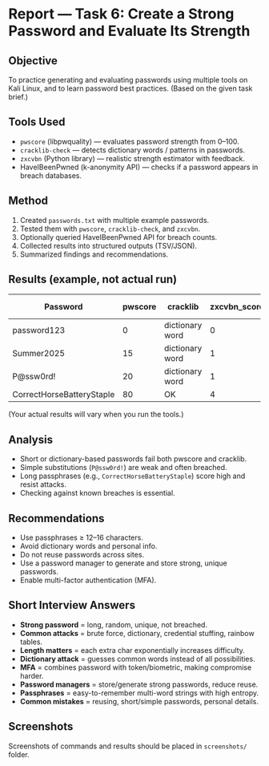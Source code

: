 # Report — Task 6: Create a Strong Password and Evaluate Its Strength

## Objective
To practice generating and evaluating passwords using multiple tools on Kali Linux, and to learn password best practices. (Based on the given task brief.)

## Tools Used
- `pwscore` (libpwquality) — evaluates password strength from 0–100.
- `cracklib-check` — detects dictionary words / patterns in passwords.
- `zxcvbn` (Python library) — realistic strength estimator with feedback.
- HaveIBeenPwned (k-anonymity API) — checks if a password appears in breach databases.

## Method
1. Created `passwords.txt` with multiple example passwords.
2. Tested them with `pwscore`, `cracklib-check`, and `zxcvbn`.
3. Optionally queried HaveIBeenPwned API for breach counts.
4. Collected results into structured outputs (TSV/JSON).
5. Summarized findings and recommendations.

## Results (example, not actual run)
| Password                  | pwscore | cracklib        | zxcvbn_score | Pwned Count |
|----------------------------|---------|-----------------|--------------|-------------|
| password123               | 0       | dictionary word | 0            | 100000+     |
| Summer2025                | 15      | dictionary word | 1            | 5000        |
| P@ssw0rd!                 | 20      | dictionary word | 1            | 200000+     |
| CorrectHorseBatteryStaple  | 80      | OK              | 4            | 0           |

(Your actual results will vary when you run the tools.)

## Analysis
- Short or dictionary-based passwords fail both pwscore and cracklib.
- Simple substitutions (`P@ssw0rd!`) are weak and often breached.
- Long passphrases (e.g., `CorrectHorseBatteryStaple`) score high and resist attacks.
- Checking against known breaches is essential.

## Recommendations
- Use passphrases ≥ 12–16 characters.
- Avoid dictionary words and personal info.
- Do not reuse passwords across sites.
- Use a password manager to generate and store strong, unique passwords.
- Enable multi-factor authentication (MFA).

## Short Interview Answers
- **Strong password** = long, random, unique, not breached.
- **Common attacks** = brute force, dictionary, credential stuffing, rainbow tables.
- **Length matters** = each extra char exponentially increases difficulty.
- **Dictionary attack** = guesses common words instead of all possibilities.
- **MFA** = combines password with token/biometric, making compromise harder.
- **Password managers** = store/generate strong passwords, reduce reuse.
- **Passphrases** = easy-to-remember multi-word strings with high entropy.
- **Common mistakes** = reusing, short/simple passwords, personal details.

## Screenshots
Screenshots of commands and results should be placed in `screenshots/` folder.
